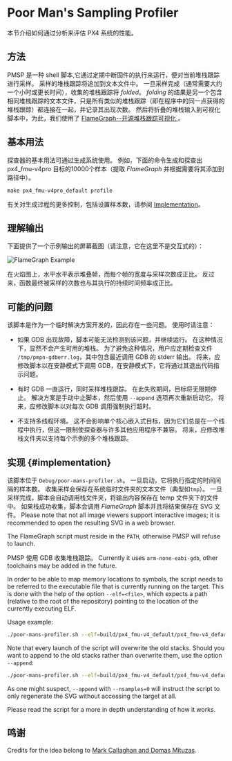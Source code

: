 # Poor Man's Sampling Profiler

本节介绍如何通过分析来评估 PX4 系统的性能。

## 方法

PMSP 是一种 shell 脚本,它通过定期中断固件的执行来运行，便对当前堆栈跟踪进行采样。 采样的堆栈跟踪将追加到文本文件中。 一旦采样完成（通常需要大约一个小时或更长时间），收集的堆栈跟踪将 *folded*。 *folding* 的结果是另一个包含相同堆栈跟踪的文本文件，只是所有类似的堆栈跟踪（即在程序中的同一点获得的堆栈跟踪）都连接在一起，并记录其出现次数。 然后将折叠的堆栈输入到可视化脚本中，为此，我们使用了 [FlameGraph--开源堆栈跟踪可视化 ](http://www.brendangregg.com/flamegraphs.html)。

## 基本用法

探查器的基本用法可通过生成系统使用。 例如，下面的命令生成和探查出 px4_fmu-v4pro 目标的10000个样本（提取 *FlameGraph* 并根据需要将其添加到路径中）。

    make px4_fmu-v4pro_default profile
    

有关对生成过程的更多控制，包括设置样本数，请参阅 [Implementation](#implementation)。

## 理解输出

下面提供了一个示例输出的屏幕截图（请注意，它在这里不是交互式的）：

![FlameGraph Example](../../assets/flamegraph-example.png)

在火焰图上，水平水平表示堆叠帧，而每个帧的宽度与采样次数成正比。 反过来，函数最终被采样的次数也与其执行的持续时间频率成正比。

## 可能的问题

该脚本是作为一个临时解决方案开发的，因此存在一些问题。 使用时请注意：

* 如果 GDB 出现故障，脚本可能无法检测到该问题，并继续运行。 在这种情况下，显然不会产生可用的堆栈。 为了避免这种情况，用户应定期检查文件 `/tmp/pmpn-gdberr.log`，其中包含最近调用 GDB 的 stderr 输出。 将来，应修改脚本以在安静模式下调用 GDB，在安静模式下，它将通过其退出代码指示问题。

* 有时 GDB 一直运行，同时采样堆栈跟踪。 在此失败期间，目标将无限期停止。 解决方案是手动中止脚本，然后使用 `--append` 选项再次重新启动它。 将来，应修改脚本以对每次 GDB 调用强制执行超时。

* 不支持多线程环境。 这不会影响单个核心嵌入式目标，因为它们总是在一个线程中执行，但这一限制使探查器与许多其他应用程序不兼容。 将来，应修改堆栈文件夹以支持每个示例的多个堆栈跟踪。

## 实现 {#implementation}

该脚本位于 `Debug/poor-mans-profiler.sh`。 一旦启动，它将执行指定的时间间隔的样本数。 收集采样会保存在系统临时文件夹的文本文件（典型如`tmp`）。 一旦采样完成，脚本会自动调用栈文件夹，将输出内容保存在 temp 文件夹下的文件中。 如果栈成功收集，脚本会调用 *FlameGraph* 脚本并且将结果保存在 SVG 文件。 Please note that not all image viewers support interactive images; it is recommended to open the resulting SVG in a web browser.

The FlameGraph script must reside in the `PATH`, otherwise PMSP will refuse to launch.

PMSP 使用 GDB 收集堆栈跟踪。 Currently it uses `arm-none-eabi-gdb`, other toolchains may be added in the future.

In order to be able to map memory locations to symbols, the script needs to be referred to the executable file that is currently running on the target. This is done with the help of the option `--elf=<file>`, which expects a path (relative to the root of the repository) pointing to the location of the currently executing ELF.

Usage example:

```bash
./poor-mans-profiler.sh --elf=build/px4_fmu-v4_default/px4_fmu-v4_default.elf --nsamples=30000
```

Note that every launch of the script will overwrite the old stacks. Should you want to append to the old stacks rather than overwrite them, use the option `--append`:

```bash
./poor-mans-profiler.sh --elf=build/px4_fmu-v4_default/px4_fmu-v4_default.elf --nsamples=30000 --append
```

As one might suspect, `--append` with `--nsamples=0` will instruct the script to only regenerate the SVG without accessing the target at all.

Please read the script for a more in depth understanding of how it works.

## 鸣谢

Credits for the idea belong to [Mark Callaghan and Domas Mituzas](https://dom.as/2009/02/15/poor-mans-contention-profiling/).